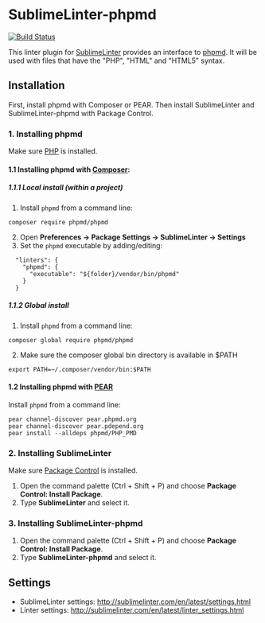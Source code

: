 SublimeLinter-phpmd
=========================

[![Build Status](https://travis-ci.org/SublimeLinter/SublimeLinter-phpmd.svg?branch=master)](https://travis-ci.org/SublimeLinter/SublimeLinter-phpmd)

This linter plugin for [SublimeLinter](https://github.com/SublimeLinter/SublimeLinter) provides an interface to [phpmd](http://phpmd.org/documentation/index.html).
It will be used with files that have the "PHP", "HTML" and "HTML5" syntax.


## Installation

First, install phpmd with Composer or PEAR.
Then install SublimeLinter and SublimeLinter-phpmd with Package Control.

### 1. Installing phpmd

Make sure [PHP](https://www.php.net) is installed.

#### 1.1 Installing phpmd with [Composer](https://getcomposer.org/):

##### 1.1.1 Local install (within a project)

1. Install `phpmd` from a command line:
```
composer require phpmd/phpmd
```
2. Open **Preferences -> Package Settings -> SublimeLinter -> Settings**
3. Set the `phpmd` executable by adding/editing:
```
  "linters": {
    "phpmd": {
      "executable": "${folder}/vendor/bin/phpmd"
    }
  }
```

##### 1.1.2 Global install

1. Install `phpmd` from a command line:
```
composer global require phpmd/phpmd
```
2. Make sure the composer global bin directory is available in $PATH
```
export PATH=~/.composer/vendor/bin:$PATH
```

#### 1.2 Installing phpmd with [PEAR](https://pear.php.net)

Install `phpmd` from a command line:
```
pear channel-discover pear.phpmd.org
pear channel-discover pear.pdepend.org
pear install --alldeps phpmd/PHP_PMD
```

### 2. Installing SublimeLinter

Make sure [Package Control](https://packagecontrol.io) is installed.

1. Open the command palette (Ctrl + Shift + P) and choose **Package Control: Install Package**.
2. Type **SublimeLinter** and select it.

### 3. Installing SublimeLinter-phpmd

1. Open the command palette (Ctrl + Shift + P) and choose **Package Control: Install Package**.
2. Type **SublimeLinter-phpmd** and select it.

## Settings

- SublimeLinter settings: http://sublimelinter.com/en/latest/settings.html
- Linter settings: http://sublimelinter.com/en/latest/linter_settings.html


